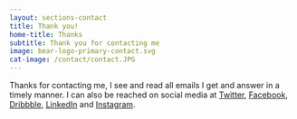 ```yaml
---
layout: sections-contact
title: Thank you!
home-title: Thanks
subtitle: Thank you for contacting me
image: bear-logo-primary-contact.svg
cat-image: /contact/contact.JPG
---
```


Thanks for contacting me, I see and read all emails I get and answer in a timely manner. I can also be reached on social media at [Twitter](https://twitter.com/sthig), [Facebook](https://www.facebook.com/sthig), [Dribbble](https://dribbble.com/sThig), [LinkedIn](https://www.linkedin.com/in/scott-thigpen-43509878/) and [Instagram](https://www.instagram.com/sthig/).
